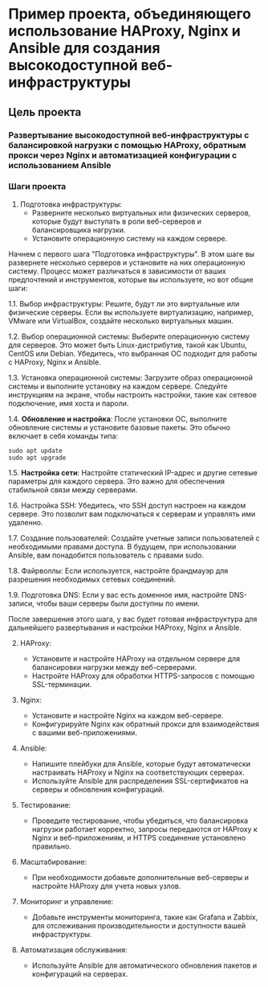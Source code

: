 # Пример проекта, объединяющего использование HAProxy, Nginx и Ansible для создания высокодоступной веб-инфраструктуры

## Цель проекта

### Развертывание высокодоступной веб-инфраструктуры с балансировкой нагрузки с помощью HAProxy, обратным прокси через Nginx и автоматизацией конфигурации с использованием Ansible

### Шаги проекта

1. Подготовка инфраструктуры:
   - Разверните несколько виртуальных или физических серверов, которые будут выступать в роли веб-серверов и балансировщика нагрузки.
   - Установите операционную систему на каждом сервере.

Начнем с первого шага "Подготовка инфраструктуры". В этом шаге вы развернете несколько серверов и установите на них операционную систему. Процесс может различаться в зависимости от ваших предпочтений и инструментов, которые вы используете, но вот общие шаги:

1.1. Выбор инфраструктуры: Решите, будут ли это виртуальные или физические серверы. Если вы используете виртуализацию, например, VMware или VirtualBox, создайте несколько виртуальных машин.

1.2. Выбор операционной системы: Выберите операционную систему для серверов. Это может быть Linux-дистрибутив, такой как Ubuntu, CentOS или Debian. Убедитесь, что выбранная ОС подходит для работы с HAProxy, Nginx и Ansible.

1.3. Установка операционной системы: Загрузите образ операционной системы и выполните установку на каждом сервере. Следуйте инструкциям на экране, чтобы настроить настройки, такие как сетевое подключение, имя хоста и пароли.

1.4. **Обновление и настройка**: После установки ОС, выполните обновление системы и установите базовые пакеты. Это обычно включает в себя команды типа:

```
sudo apt update
sudo apt upgrade
```

1.5. **Настройка сети**: Настройте статический IP-адрес и другие сетевые параметры для каждого сервера. Это важно для обеспечения стабильной связи между серверами.

1.6. Настройка SSH: Убедитесь, что SSH доступ настроен на каждом сервере. Это позволит вам подключаться к серверам и управлять ими удаленно.

1.7. Создание пользователей: Создайте учетные записи пользователей с необходимыми правами доступа. В будущем, при использовании Ansible, вам понадобится пользователь с правами sudo.

1.8. Файрволлы: Если используется, настройте брандмауэр для разрешения необходимых сетевых соединений.

1.9. Подготовка DNS: Если у вас есть доменное имя, настройте DNS-записи, чтобы ваши серверы были доступны по имени.

После завершения этого шага, у вас будет готовая инфраструктура для дальнейшего развертывания и настройки HAProxy, Nginx и Ansible.

2. HAProxy:
   - Установите и настройте HAProxy на отдельном сервере для балансировки нагрузки между веб-серверами.
   - Настройте HAProxy для обработки HTTPS-запросов с помощью SSL-терминации.

3. Nginx:
   - Установите и настройте Nginx на каждом веб-сервере.
   - Конфигурируйте Nginx как обратный прокси для взаимодействия с вашими веб-приложениями.

4. Ansible:
   - Напишите плейбуки для Ansible, которые будут автоматически настраивать HAProxy и Nginx на соответствующих серверах.
   - Используйте Ansible для распределения SSL-сертификатов на серверы и обновления конфигураций.

5. Тестирование:
   - Проведите тестирование, чтобы убедиться, что балансировка нагрузки работает корректно, запросы передаются от HAProxy к Nginx и веб-приложениям, и HTTPS соединение установлено правильно.

6. Масштабирование:
   - При необходимости добавьте дополнительные веб-серверы и настройте HAProxy для учета новых узлов.

7. Мониторинг и управление:
   - Добавьте инструменты мониторинга, такие как Grafana и Zabbix, для отслеживания производительности и доступности вашей инфраструктуры.

8. Автоматизация обслуживания:
   - Используйте Ansible для автоматического обновления пакетов и конфигураций на серверах.
